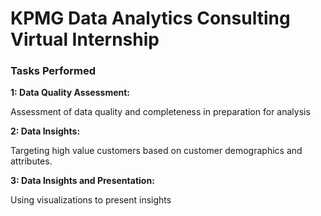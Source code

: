 # KPMG Data Analytics Consulting Virtual Internship
### Tasks Performed

**1: Data Quality Assessment:**

Assessment of data quality and completeness in preparation for analysis

**2: Data Insights:**

Targeting high value customers based on customer demographics and attributes. 

**3: Data Insights and Presentation:**

Using visualizations to present insights
